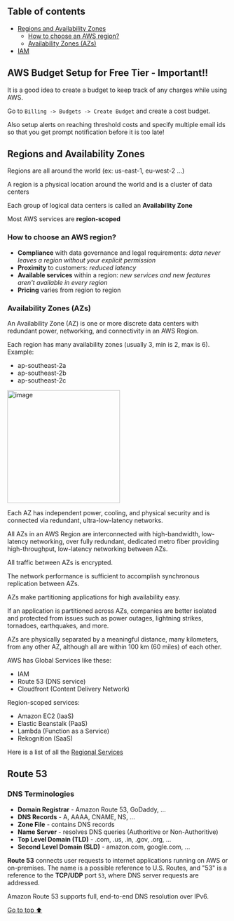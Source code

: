 ## Table of contents

- [Regions and Availability Zones](#regions-and-availability-zones "Regions and Availability Zones")
  - [How to choose an AWS region?](#how-to-choose-an-aws-region "How to choose an AWS region?")
  - [Availability Zones (AZs)](#availability-zones-azs "Availability Zones (AZs)")
- [IAM](./notes/iam.md "Identity and Access Management")

## AWS Budget Setup for Free Tier - Important!!

It is a good idea to create a budget to keep track of any charges while using AWS.

Go to `Billing -> Budgets -> Create Budget` and create a cost budget.

Also setup alerts on reaching threshold costs and specify multiple email ids so that you get prompt notification before it is too late!


## Regions and Availability Zones

Regions are all around the world (ex: us-east-1, eu-west-2 ...)

A region is a physical location around the world and is a cluster of data centers

Each group of logical data centers is called an **Availability Zone**

Most AWS services are **region-scoped**

### How to choose an AWS region?

- **Compliance** with data governance and legal requirements: _data never leaves a region without your explicit permission_
- **Proximity** to customers: _reduced latency_
- **Available services** within a region: _new services and new features aren't available in every region_
- **Pricing** varies from region to region

### Availability Zones (AZs)

An Availability Zone (AZ) is one or more discrete data centers with redundant power, networking, and connectivity in an AWS Region.

Each region has many availability zones (usually 3, min is 2, max is 6).
Example:

- ap-southeast-2a
- ap-southeast-2b
- ap-southeast-2c

<img width="257" alt="image" src="https://user-images.githubusercontent.com/48696735/179051415-44e8f879-345a-4287-9152-a66506d967dc.png">

Each AZ has independent power, cooling, and physical security and is connected via redundant, ultra-low-latency networks.

All AZs in an AWS Region are interconnected with high-bandwidth, low-latency networking, over fully redundant, dedicated metro fiber providing high-throughput, low-latency networking between AZs.

All traffic between AZs is encrypted.

The network performance is sufficient to accomplish synchronous replication between AZs.

AZs make partitioning applications for high availability easy.

If an application is partitioned across AZs, companies are better isolated and protected from issues such as power outages, lightning strikes, tornadoes, earthquakes, and more.

AZs are physically separated by a meaningful distance, many kilometers, from any other AZ, although all are within 100 km (60 miles) of each other.

AWS has Global Services like these:
- IAM
- Route 53 (DNS service)
- Cloudfront (Content Delivery Network)

Region-scoped services:
- Amazon EC2 (IaaS)
- Elastic Beanstalk (PaaS)
- Lambda (Function as a Service)
- Rekognition (SaaS)

Here is a list of all the [Regional Services](https://aws.amazon.com/about-aws/global-infrastructure/regional-product-services/?p=ngi&loc=4 "AWS Regional Services")


## Route 53

### DNS Terminologies

- **Domain Registrar** - Amazon Route 53, GoDaddy, ...
- **DNS Records** - A, AAAA, CNAME, NS, ...
- **Zone File** - contains DNS records
- **Name Server** - resolves DNS queries (Authoritive or Non-Authoritive)
- **Top Level Domain (TLD)** - .com, .us, .in, .gov, .org, ...
- **Second Level Domain (SLD)** - amazon.com, google.com, ...

**Route 53** connects user requests to internet applications running on AWS or on-premises.
The name is a possible reference to U.S. Routes, and "53" is a reference to the **TCP/UDP** port `53`, where DNS server requests are addressed.

Amazon Route 53 supports full, end-to-end DNS resolution over IPv6.


[Go to top ⬆️](#table-of-contents)
